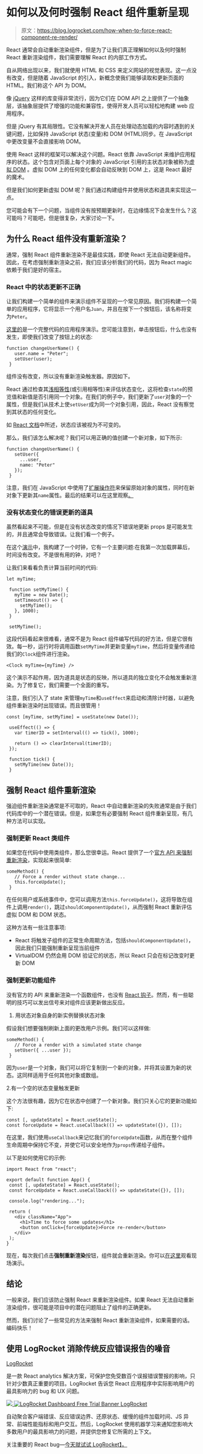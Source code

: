 # 如何以及何时强制 React 组件重新呈现

> 原文：<https://blog.logrocket.com/how-when-to-force-react-component-re-render/>

React 通常会自动重新渲染组件，但是为了让我们真正理解如何以及何时强制 React 重新渲染组件，我们需要理解 React 的内部工作方式。

自从网络出现以来，我们就使用 HTML 和 CSS 来定义网站的视觉表现。这一点没有改变，但是随着 JavaScript 的引入，新概念使我们能够读取和更新页面的 HTML。我们称这个 API 为 DOM。

像 [jQuery](https://jquery.com/) 这样的库变得非常流行，因为它们在 DOM API 之上提供了一个抽象层，该抽象层提供了增强的功能和兼容性，使得开发人员可以轻松地构建 web 应用程序。

但是 jQuery 有其局限性。它没有解决开发人员在处理动态加载的内容时遇到的关键问题，比如保持 JavaScript 状态(变量)和 DOM (HTML)同步。在 JavaScript 中更改变量不会直接影响 DOM。

使用 React 这样的框架可以解决这个问题。React 依靠 JavaScript 来维护应用程序的状态。这个包含对页面上每个对象的 JavaScript 引用的主状态对象被称为[虚拟 DOM](https://blog.logrocket.com/managing-dom-components-reactdom/#:~:text=Virtual%20DOM%20(VDOM)%20vs%20DOM) 。虚拟 DOM 上的任何变化都会自动反映到 DOM 上，这是 React 最好的魔术。

但是我们如何更新虚拟 DOM 呢？我们通过构建组件并使用状态和道具来实现这一点。

您可能会有下一个问题，当组件没有按预期更新时，在边缘情况下会发生什么？这可能吗？可能吧，但是很复杂，大家讨论一下。

## 为什么 React 组件没有重新渲染？

通常，强制 React 组件重新渲染不是最佳实践，即使 React 无法自动更新组件。因此，在考虑强制重新渲染之前，我们应该分析我们的代码，因为 React magic 依赖于我们是好的宿主。

### React 中的状态更新不正确

让我们构建一个简单的组件来演示组件不呈现的一个常见原因。我们将构建一个简单的应用程序，它将显示一个用户名`Juan`，并且在按下一个按钮后，该名称将变为`Peter`。

[这里的](https://codesandbox.io/s/react-wrong-state-change-byx8f)是一个完整代码的应用程序演示。您可能注意到，单击按钮后，什么也没有发生，即使我们改变了按钮上的状态:

```
function changeUserName() {
   user.name = "Peter";
   setUser(user);
 }

```

组件没有改变，所以没有重新渲染触发器。原因如下。

React 通过检查其[浅相等性](https://reactjs.org/docs/shallow-compare.html)(或引用相等性)来评估状态变化，这将检查`state`的预览值和新值是否引用同一个对象。在我们的例子中，我们更新了`user`对象的一个属性，但是我们从技术上使`setUser`成为同一个对象引用，因此，React 没有察觉到其状态的任何变化。

如 [React 文档](https://reactjs.org/docs/react-component.html#state)中所述，状态应该被视为不可变的。

那么，我们该怎么解决呢？我们可以用正确的值创建一个新对象，如下所示:

```
function changeUserName() {
   setUser({
     ...user,
     name: "Peter"
   });
 }

```

注意，我们在 JavaScript 中使用了[扩展操作符](https://livecodestream.dev/post/how-to-use-the-spread-operator-in-javascript/)来保留原始对象的属性，同时在新对象下更新其`name`属性。最后的结果可以在这里观察[。](https://codesandbox.io/s/react-correct-state-change-forked-f1wc7)

### 没有状态变化的错误更新的道具

虽然看起来不可能，但是在没有状态改变的情况下错误地更新 props 是可能发生的，并且通常会导致错误。让我们看一个例子。

在这个[演示](https://codesandbox.io/s/react-props-not-state-ml872)中，我构建了一个时钟，它有一个主要问题:在我第一次加载屏幕后，时间没有改变。不是很有用的钟，对吧？

让我们来看看负责计算当前时间的代码:

```
let myTime;

 function setMyTime() {
   myTime = new Date();
   setTimeout(() => {
     setMyTime();
   }, 1000);
 }

 setMyTime();

```

这段代码看起来很难看，通常不是为 React 组件编写代码的好方法，但是它很有效。每一秒，运行时将调用函数`setMyTime`并更新变量`myTime`，然后将变量传递给我们的`Clock`组件进行渲染。

```
<Clock myTime={myTime} />

```

这个演示不起作用，因为道具是状态的反映，所以道具的独立变化不会触发重新渲染。为了修复它，我们需要一个全面的重写。

注意，我们引入了 state 来管理`myTime`和`useEffect`来启动和清除计时器，以避免组件重新渲染时出现错误。而且很管用！

```
const [myTime, setMyTime] = useState(new Date());

 useEffect(() => {
   var timerID = setInterval(() => tick(), 1000);

   return () => clearInterval(timerID);
 });

 function tick() {
   setMyTime(new Date());
 }

```

## 强制 React 组件重新渲染

强迫组件重新渲染通常是不可取的，React 中自动重新渲染的失败通常是由于我们代码库中的一个潜在错误。但是，如果您有必要强制 React 组件重新呈现，有几种方法可以实现。

### 强制更新 React 类组件

如果您在代码中使用类组件，那么您很幸运。React 提供了一个[官方 API 来强制重新渲染](https://reactjs.org/docs/react-component.html#forceupdate)，实现起来很简单:

```
someMethod() {
   // Force a render without state change...
   this.forceUpdate();
 }

```

在任何用户或系统事件中，您可以调用方法`this.forceUpdate()`，这将导致在组件上调用`render()`，跳过`shouldComponentUpdate()`，从而强制 React 重新评估虚拟 DOM 和 DOM 状态。

这种方法有一些注意事项:

*   React 将触发子组件的正常生命周期方法，包括`shouldComponentUpdate()`，因此我们只能强制重新呈现当前组件
*   VirtualDOM 仍然会用 DOM 验证它的状态，所以 React 只会在标记改变时更新 DOM

### 强制更新功能组件

没有官方的 API 来重新渲染一个函数组件，也没有 [React 钩子](https://blog.logrocket.com/react-hooks-cheat-sheet-unlock-solutions-to-common-problems-af4caf699e70/)。然而，有一些聪明的技巧可以发出信号来对组件应该更新做出反应。

1.  用状态对象自身的新实例替换状态对象

假设我们想要强制刷新上面的更改用户示例。我们可以这样做:

```
someMethod() {
   // Force a render with a simulated state change
   setUser({ ...user });
 }

```

因为`user`是一个对象，我们可以将它复制到一个新的对象，并将其设置为新的状态。这同样适用于任何其他对象或数组。

2.有一个空的状态变量触发更新

这个方法很有趣，因为它在状态中创建了一个新对象。我们只关心它的更新功能如下:

```
const [, updateState] = React.useState();
const forceUpdate = React.useCallback(() => updateState({}), []);

```

在这里，我们使用`useCallback`来记忆我们的`forceUpdate`函数，从而在整个组件生命周期中保持它不变，并使它可以安全地作为`props`传递给子组件。

以下是如何使用它的示例:

```
import React from "react";

export default function App() {
 const [, updateState] = React.useState();
 const forceUpdate = React.useCallback(() => updateState({}), []);

 console.log("rendering...");

 return (
   <div className="App">
     <h1>Time to force some updates</h1>
     <button onClick={forceUpdate}>Force re-render</button>
   </div>
 );
}

```

现在，每次我们点击**强制重新渲染**按钮，组件就会重新渲染。你可以[在这里](https://codesandbox.io/s/forcing-functional-component-re-render-5uj12)观看现场演示。

## 结论

一般来说，我们应该防止强制 React 来重新渲染组件。如果 React 无法自动重新渲染组件，很可能是项目中的潜在问题阻止了组件的正确更新。

然而，我们讨论了一些常见的方法来强制 React 重新渲染组件，如果需要的话。编码快乐！

## 使用 LogRocket 消除传统反应错误报告的噪音

[LogRocket](https://lp.logrocket.com/blg/react-signup-issue-free)

是一款 React analytics 解决方案，可保护您免受数百个误报错误警报的影响，只针对少数真正重要的项目。LogRocket 告诉您 React 应用程序中实际影响用户的最具影响力的 bug 和 UX 问题。

[![](img/f300c244a1a1cf916df8b4cb02bec6c6.png) ](https://lp.logrocket.com/blg/react-signup-general) [ ![LogRocket Dashboard Free Trial Banner](img/d6f5a5dd739296c1dd7aab3d5e77eeb9.png) ](https://lp.logrocket.com/blg/react-signup-general) [LogRocket](https://lp.logrocket.com/blg/react-signup-issue-free)

自动聚合客户端错误、反应错误边界、还原状态、缓慢的组件加载时间、JS 异常、前端性能指标和用户交互。然后，LogRocket 使用机器学习来通知您影响大多数用户的最具影响力的问题，并提供您修复它所需的上下文。

关注重要的 React bug—[今天就试试 LogRocket】。](https://lp.logrocket.com/blg/react-signup-issue-free)